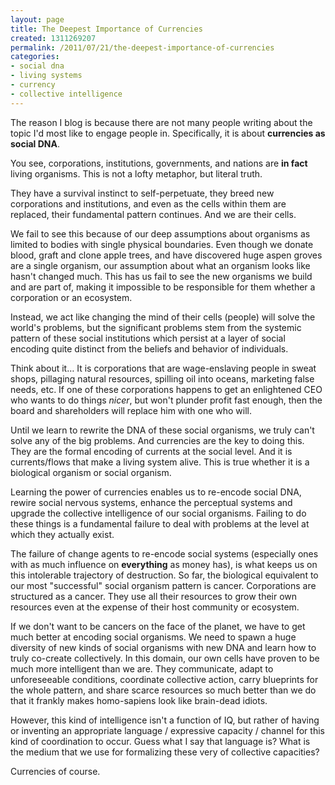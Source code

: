 ```yaml
---
layout: page
title: The Deepest Importance of Currencies
created: 1311269207
permalink: /2011/07/21/the-deepest-importance-of-currencies
categories:
- social dna
- living systems
- currency
- collective intelligence
---
```

The reason I blog is because there are not many people writing about the topic I'd most like to engage people in. Specifically, it is about **currencies as social DNA**.

You see, corporations, institutions, governments, and nations are **in fact** living organisms. This is not a lofty metaphor, but literal truth.

They have a survival instinct to self-perpetuate, they breed new corporations and institutions, and even as the cells within them are replaced, their fundamental pattern continues. And we are their cells.

We fail to see this because of our deep assumptions about organisms as limited to bodies with single physical boundaries. Even though we donate blood, graft and clone apple trees, and have discovered huge aspen groves are a single organism, our assumption about what an organism looks like hasn't changed much. This has us fail to see the new organisms we build and are part of, making it impossible to be responsible for them whether a corporation or an ecosystem.

Instead, we act like changing the mind of their cells (people) will solve the world's problems, but the significant problems stem from the systemic pattern of these social institutions which persist at a layer of social encoding quite distinct from the beliefs and behavior of individuals.

Think about it… It is corporations that are wage-enslaving people in sweat shops, pillaging natural resources, spilling oil into oceans, marketing false needs, etc. If one of these corporations happens to get an enlightened CEO who wants to do things <em>nicer</em>, but won't plunder profit fast enough, then the board and shareholders will replace him with one who will.

Until we learn to rewrite the DNA of these social organisms, we truly can't solve any of the big problems. And currencies are the key to doing this. They are the formal encoding of currents at the social level. And it is currents/flows that make a living system alive.  This is true whether it is a biological organism or social organism.

Learning the power of currencies enables us to re-encode social DNA, rewire social nervous systems, enhance the perceptual systems and upgrade the collective intelligence of our social organisms. Failing to do these things is a fundamental failure to deal with problems at the level at which they actually exist.

The failure of change agents to re-encode social systems (especially ones with as much influence on **everything** as money has), is what keeps us on this intolerable trajectory of destruction. So far, the biological equivalent to our most "successful" social organism pattern is cancer.  Corporations are structured as a cancer. They use all their resources to grow their own resources even at the expense of their host community or ecosystem.

If we don't want to be cancers on the face of the planet, we have to get much better at encoding social organisms. We need to spawn a huge diversity of new kinds of social organisms with new DNA and learn how to truly co-create collectively. In this domain, our own cells have proven to be much more intelligent than we are. They communicate, adapt to unforeseeable conditions, coordinate collective action, carry blueprints for the whole pattern, and share scarce resources so much better than we do that it frankly makes homo-sapiens look like brain-dead idiots.

However, this kind of intelligence isn't a function of IQ, but rather of having or inventing an appropriate language / expressive capacity / channel for this kind of coordination to occur. Guess what I say that language is? What is the medium that we use for formalizing these very of collective capacities?

Currencies of course.
